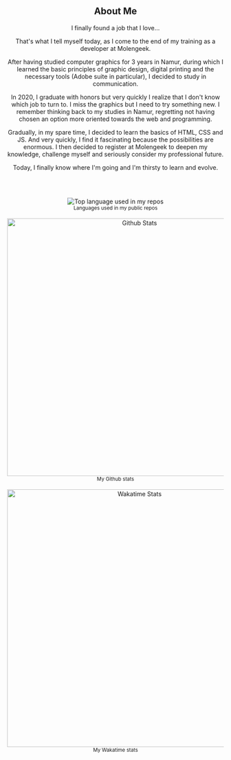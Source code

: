 <!-- ![](https://github-readme-stats.vercel.app/api/top-langs/?username=ca7vin&theme=transparent&hide_langs_below=8) -->
<!-- ![Anurag's GitHub stats](https://github-readme-stats.vercel.app/api?username=ca7vin&show_icons=true&theme=transparent) -->
<!-- [![willianrod's wakatime stats](https://github-readme-stats.vercel.app/api/wakatime?username=ca7vin&theme=transparent)](https://github.com/anuraghazra/github-readme-stats) -->

<div align="center">
  <h2>About Me</h2>
  <p>I finally found a job that I love...

That's what I tell myself today, as I come to the end of my training as a developer at Molengeek.

After having studied computer graphics for 3 years in Namur, during which I learned the basic principles of graphic design, digital printing and the necessary tools (Adobe suite in particular), I decided to study in communication.

In 2020, I graduate with honors but very quickly I realize that I don't know which job to turn to. I miss the graphics but I need to try something new. I remember thinking back to my studies in Namur, regretting not having chosen an option more oriented towards the web and programming.

Gradually, in my spare time, I decided to learn the basics of HTML, CSS and JS. And very quickly, I find it fascinating because the possibilities are enormous. I then decided to register at Molengeek to deepen my knowledge, challenge myself and seriously consider my professional future.

Today, I finally know where I'm going and I'm thirsty to learn and evolve.</p>
  <br />
  <br />
</div>

<div align="center">
  <img width="" src="https://github-readme-stats.vercel.app/api/top-langs/?username=ca7vin&theme=transparent&hide_langs_below=8" alt="Top language used in my repos" />
  <br />
  <small>Languages used in my public repos</small>
  <br />
  <br />
</div>

<div align="center">
  <img width="600" src="https://github-readme-stats.vercel.app/api?username=ca7vin&show_icons=true&theme=transparent" alt="Github Stats" />
  <br />
  <small>My Github stats</small>
  <br />
  <br />
</div>


<div align="center">
  <img width="600" src="https://github-readme-stats.vercel.app/api/wakatime?username=ca7vin&theme=transparent" alt="Wakatime Stats" />
  <br />
  <small>My Wakatime stats</small>
  <br />
  <br />
</div>
